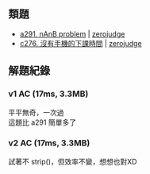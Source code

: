 ## 類題
- [a291. nAnB problem](https://zerojudge.tw/ShowProblem?problemid=a291) | [zerojudge](https://zerojudge.tw/)
- [c276. 沒有手機的下課時間](https://zerojudge.tw/ShowProblem?problemid=c276) | [zerojudge](https://zerojudge.tw/)


## 解題紀錄
### v1 AC (17ms, 3.3MB)
平平無奇，一次過<br>
這題比 a291 簡單多了

### v2 AC (17ms, 3.3MB)
試著不 strip()，但效率不變，想想也對XD
